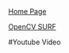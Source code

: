 [Home Page](https://github.com/TrackerLounge/Home)

[OpenCV SURF](https://github.com/TrackerLounge/OpenCVSURF)

#Youtube Video

